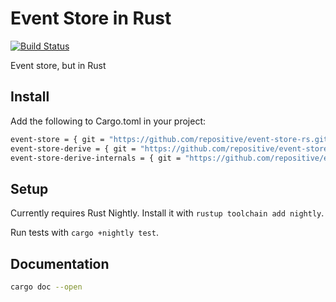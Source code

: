 # Event Store in Rust

[![Build Status](https://travis-ci.org/repositive/event-store-rs.svg?branch=master)](https://travis-ci.org/repositive/event-store-rs)

Event store, but in Rust

## Install

Add the following to Cargo.toml in your project:

```bash
event-store = { git = "https://github.com/repositive/event-store-rs.git" }
event-store-derive = { git = "https://github.com/repositive/event-store-rs.git" }
event-store-derive-internals = { git = "https://github.com/repositive/event-store-rs.git" }
```

## Setup

Currently requires Rust Nightly. Install it with `rustup toolchain add nightly`.

Run tests with `cargo +nightly test`.

## Documentation

```bash
cargo doc --open
```
